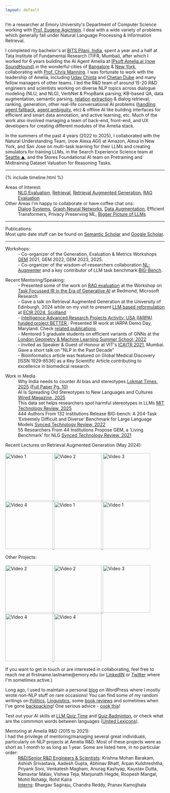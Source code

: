 ```yaml
---
layout: default
---
```


I’m a researcher at Emory University's Department of Computer Science working with [Prof. Eugene Agichtein](https://scholar.google.com/citations?hl=en&user=3BX3vWcAAAAJ&view_op=list_works&sortby=pubdate). I deal with a wide variety of problems which generally fall under Natural Language Processing & Information Retrieval. 

I completed my bachelor's at <a href="https://www.youtube.com/watch?v=0QMVS7AQ6ho">BITS Pilani, India</a>, spent a year and a half at Tata Institute of Fundamental Research (TIFR, Mumbai), after which I worked for 6 years building the AI Agent Amelia at <a href="https://amelia.ai/" target="_blank">IPsoft Amelia.ai (now SoundHound)</a> in the wonderful cities of <a href="https://www.youtube.com/watch?v=_ICcaaFNX2o" target="_blank">Bangalore</a> & <a href="https://www.youtube.com/watch?v=h3fUgOKFMNU" target="_blank">New York</a>, collaborating with [Prof. Chris Manning](https://scholar.google.com/citations?hl=en&user=1zmDOdwAAAAJ&view_op=list_works&sortby=pubdate). I was fortunate to work with the leadership of Amelia, including [Uday Chinta](https://www.theofficialboard.com/biography/uday-chinta-795g9) and [Chetan Dube](https://chetandube.ai/) and many fellow managers of other teams. I led the R&D team of around 15-20 R&D engineers and scientists working on diverse NLP topics across dialogue modeling (NLU, and NLG), VerbNet & PropBank parsing, KB-based QA, data augmentation, semantic parsing, <a href="https://arxiv.org/pdf/2006.00533.pdf" target="_blank">relation</a> <a href="https://arxiv.org/pdf/2107.03884.pdf" target="_blank">extraction</a> & dialog retrieval, ranking, generation, other real-life conversational AI problems ([handling agent fallback](https://arxiv.org/pdf/2012.01873), [agent ambiguity](https://arxiv.org/pdf/2008.07559), etc) & offline AI like building interfaces for efficient and smart data annotation, and active learning, etc. Much of the work also involved managing a team of back-end, front-end, and UX developers for creating different modules of the Amelia stack.

In the summers of the past 4 years (2022 to 2025), I collaborated with the Natural Understanding Team, (now Alexa AGI) at Amazon, Alexa in New York, and San Jose on multi-task learning for their LLMs and creating simulators for training LLMs, in the Search Experience Science team at [Seattle ⛰️](https://youtu.be/vDKQa-MYLOQ?feature=shared), and the Stores Foundational AI team on Pretraining and Midtraining Dataset Valuation for Reasoning Tasks.

* * *

{% include timeline.html %}

<dl>
   <dt>Areas of Interest:</dt>
   <dd><a href="https://openreview.net/pdf?id=CSi1eu_2q96" target="_blank">NLG Evaluation</a>, <a href="https://link.springer.com/chapter/10.1007/978-3-031-56063-7_24" target="_blank">Retrieval</a>, <a href="https://aclanthology.org/2024.scichat-1.5/" target="_blank">Retrieval Augmented Generation</a>, <a href="https://arxiv.org/pdf/2412.05206">RAG Evaluation</a></dd>
   <dt>Other Areas I'm happy to collaborate or have coffee chat ons:</dt>
   <dd><a href="https://aclanthology.org/2021.acl-short.13.pdf" target="_blank">Dialog</a> <a href="https://arxiv.org/pdf/2008.07559.pdf" target="_blank">Systems</a>, <a href="https://arxiv.org/pdf/2206.02849.pdf" target="_blank">Graph Neural Networks</a>, <a href="https://arxiv.org/pdf/2112.02721.pdf" target="_blank">Data Augmentation</a>, Efficient Transformers, Privacy Preserving ML, <a href="https://aclanthology.org/2023.bigpicture-1.6/" target="_blank">Bigger Picture of LLMs</a></dd>
</dl>


* * *

<dl>
   <dt>Publications:</dt> Most upto date stuff can be found on <a href="https://www.semanticscholar.org/author/Kaustubh-D.-Dhole/4834571?sort=pub-date">Semantic Scholar</a> and <a href="https://scholar.google.co.in/citations?hl=en&user=xSGbQ3oAAAAJ&view_op=list_works&sortby=pubdate">Google Scholar</a>.
</dl>

* * *

<dl>
   <dt>Workshops:</dt>
      <dd> - Co-organizer of the Generation, Evaluation & Metrics Workshops <a href="https://gem-benchmark.com/workshop">GEM</a> 2021, GEM 2022, GEM 2023, 2025.</dd>
      <dd> - Co-organizer of the wisdom-of-researchers collaboration <a href="https://aclanthology.org/2023.nejlt-1.5.pdf" target="_blank">NL-Augmenter</a> and a key contributor of LLM task benchmark <a href="https://arxiv.org/pdf/2206.04615.pdf" target="_blank">BIG-Bench</a>.</dd>
</dl>
<dl>
   <dt>Recent Mentoring/Speaking:</dt>
      <dd> - Presented some of the work on <a href="https://arxiv.org/pdf/2412.05206">RAG evaluation</a> at the Workshop on <a href="https://ir-ai.github.io/">Task Focussed IR in the Era of Generative AI</a> at Redmond, Microsoft Research </dd>
      <dd> - Gave a talk on Retrieval Augmented Generation at the University of Edinburgh, 2024 while on my visit to present <a href="https://arxiv.org/abs/2405.17658" target="_blank">LLM based reformulation</a> at <a href="https://www.youtube.com/playlist?list=PLfwN-5WMJARyxxkmTpVfHG1toT0u0tx-G" target="_blank">ECIR 2024, Scotland</a> </dd>
   <dd> - <a href="https://www.iarpa.gov/research-programs/better">Intelligence Advanced Research Projects Activity, USA (IARPA) funded project BETTER </a>: Presented IR work at IARPA Demo Day, Maryland. Check <a href="https://www.iarpa.gov/images/research-programs/BETTER/BETTER_ProgramArtifacts.pdf#page=4">related publications</a>. </dd>
   <dd> - Mentored 5 graduate students on efficient variants of GNNs at the <a href="https://www.logml.ai/logml2022/projects2022/project1/" target="_blank">London Geometry & Machine Learning Summer School, 2022</a> </dd>
      <dd> - Invited as Speaker & Guest of Honour at VIT's <a href="https://vit.edu.in/images/newsletters/it/INFT_Newsletter_July%202021.pdf" target="_blank">ICAITR 2021</a>, Mumbai. Gave a short talk on "NLP in the Past Decade" </dd>
      <dd> - Bioinformatics article was featured on Global Medical Discovery [ISSN 1929-8536] as a Key Scientific Article contributing to excellence in biomedical research. </dd> 
</dl>
<dl>
<dt>Work in Media</dt>
      <dd>Why India needs to counter AI bias and stereotypes <a href='https://epaper.lokmat.com/articlepage.php?articleid=LOKTIME_AULT_20250527_10_1'>Lokmat Times, 2025</a> <a href='https://epaper.lokmat.com/lokmattimes/main-editions/Aurangabad%20Main/2025-05-27/10'> (Full Paper Pg. 10) </a></dd>
      <dd>AI Is Spreading Old Stereotypes to New Languages and Cultures <a href='https://www.wired.com/story/ai-bias-spreading-stereotypes-across-languages-and-cultures-margaret-mitchell/'>Wired Magazine, 2025</a></dd>
      <dd>This data set helps researchers spot harmful stereotypes in LLMs <a href='https://www.technologyreview.com/2025/04/30/1115946/this-data-set-helps-researchers-spot-harmful-stereotypes-in-llms/'>MIT Technology Review, 2025</a></dd>
   <dd>444 Authors From 132 Institutions Release BIG-bench: A 204-Task ‘Extremely Difficult and Diverse’ Benchmark for Large Language Models <a href='https://syncedreview.com/2022/06/14/444-authors-from-132-institutions-release-big-bench-a-204-task-extremely-difficult-and-diverse-benchmark-for-large-language-models/'>Synced Technology Review, 2022</a></dd>   
   <dd>55 Researchers From 44 Institutions Propose GEM, a ‘Living Benchmark’ for NLG <a href='https://syncedreview.com/2021/02/05/55-researchers-from-44-institutions-propose-gem-a-living-benchmark-for-nlg/'>Synced Technology Review, 2021</a></dd>
</dl>
<dl>
   <dt>Recent Lectures on Retrieval Augmented Generation (May 2024):</dt>     
<br/>
<a href="https://www.youtube.com/watch?v=o2SdjWQrLhA&list=PLfwN-5WMJARxpQlFweH7eQmy8vV93HgKB" target="_blank">
    <img src="https://img.youtube.com/vi/o2SdjWQrLhA/0.jpg" alt="Video 1" width="150" class="thumbnail">
</a>
<a href="https://www.youtube.com/watch?v=_ZJjtfRTc-w&list=PLfwN-5WMJARxpQlFweH7eQmy8vV93HgKB&index=2" target="_blank">
    <img src="https://img.youtube.com/vi/_ZJjtfRTc-w/0.jpg" alt="Video 2" width="150" class="thumbnail">
</a>
<a href="https://www.youtube.com/watch?v=0UiHRuG2KNg&list=PLfwN-5WMJARxpQlFweH7eQmy8vV93HgKB&index=3" target="_blank">
    <img src="https://img.youtube.com/vi/0UiHRuG2KNg/0.jpg" alt="Video 3" width="150" class="thumbnail">
</a>
<a href="https://www.youtube.com/watch?v=wx034O5Sabs&list=PLfwN-5WMJARxpQlFweH7eQmy8vV93HgKB&index=4" target="_blank">
    <img src="https://img.youtube.com/vi/wx034O5Sabs/0.jpg" alt="Video 4" width="150" class="thumbnail">
</a>
   <a href="https://www.youtube.com/watch?v=pcUE9DIhF18" target="_blank">
    <img src="https://img.youtube.com/vi/pcUE9DIhF18/0.jpg" alt="Video 1" width="150" class="thumbnail">
</a>
   <a href="https://www.youtube.com/watch?v=mQbjvwDmchY" target="_blank">
    <img src="https://img.youtube.com/vi/mQbjvwDmchY/0.jpg" alt="Video 1" width="150" class="thumbnail">
</a>
</dl>
<dl>
   <dt>Other Projects:</dt>     
<br/>
   <a href="https://youtu.be/dqDeyr_mmpk?feature=shared" target="_blank">
    <img src="https://img.youtube.com/vi/dqDeyr_mmpk/0.jpg" alt="Video 2" width="150" class="thumbnail">
</a>
<a href="https://www.youtube.com/watch?v=sXBU8-uWR3o" target="_blank">
    <img src="https://img.youtube.com/vi/sXBU8-uWR3o/0.jpg" alt="Video 2" width="150" class="thumbnail">
</a>
<a href="https://www.youtube.com/watch?v=Fs-EgignPL8" target="_blank">
    <img src="https://img.youtube.com/vi/Fs-EgignPL8/0.jpg" alt="Video 3" width="150" class="thumbnail">
</a>
<a href="https://www.youtube.com/watch?v=d1bN6vcQ4Lc" target="_blank">
    <img src="https://img.youtube.com/vi/d1bN6vcQ4Lc/0.jpg" alt="Video 4" width="150" class="thumbnail">
</a>
     <a href="https://www.youtube.com/watch?v=WTpZVlzoNuE" target="_blank">
    <img src="https://img.youtube.com/vi/WTpZVlzoNuE/0.jpg" alt="Video 4" width="150" class="thumbnail">
</a>  
</dl>       
If you want to get in touch or are interested in collaborating, feel free to reach me at firstname.lastname@emory.edu (or <a href="https://www.linkedin.com/in/kaustubh-dhol%C3%A9-3929b32a/" target="_blank">LinkedIN</a> or <a href="https://twitter.com/kaustubhdhole" target="_blank">Twitter</a> where I'm sometimes active.)

Long ago, I used to maintain a personal <a href="https://kaustubhdhole.wordpress.com/">blog</a> on WordPress where I mostly wrote non-NLP stuff on rare occasions! You can find some of my random writings on <a href="https://kaustubhdhole.wordpress.com/category/political/" target="_blank">Politics</a>, <a href="https://kaustubhdhole.wordpress.com/category/nlp/" target="_blank">Linguistics</a>, some <a href="https://kaustubhdhole.wordpress.com/2020/02/29/a-few-random-books-that-i-found-interesting-and-a-few-which-i-didnt/" target="_blank"> book reviews</a> and sometimes when I've gone <a href="https://kaustubhdhole.wordpress.com/category/travel/" target="_blank">backpacking</a>! One serious advice - <a href="https://kaustubhdhole.wordpress.com/2021/11/26/caxtons-tex-mex-mashed-potatoes/" target="_blank">cook this</a>!

Test out your AI skills at <a href="https://kaustubhdhole.github.io/llm-quiz-time/">LLM Quiz Time</a> and <a href="https://kaustubhdhole.github.io//quiz-badminton/">Quiz Badminton</a>, or check what are the commmon words between languages ([United Lexicons](https://kaustubhdhole.github.io/united-lexicons/)).

<dl>
<dt>Mentoring at Amelia R&D (2015 to 2021):</dt>
   I had the privilege of mentoring/managing several great individuals, particularly on NLP projects at Amelia R&D. Most of these projects were as short as 1 month to as long as 1 year. Some are listed here, in no particular order:
<dd> <u>R&D/Senior R&D Engineers & Scientists</u>: Krishna Mohan Barakam, Ashish Srivastava, Aadesh Gupta, Abhinav Bhatt, Arpan Kulshreshtha, Priyank Soni, Venkatesh Magham, Anurag Kashyap, Kaustav Dutta, Ramavtar Malav, Vishwa Teja, Manjunath Hegde, Roopesh Mangal, Mohit Rohatgi, Rohit Kalra </dd>
<dd> <u>Interns</u>: Bhargav Sagiraju, Chandra Reddy, Pranav Kamojjhala </dd>
</dl>
